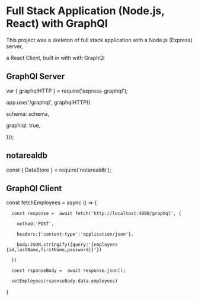# Full Stack Application (Node.js, React) with GraphQl

This project was a skeleton of full stack application with a Node.js (Express) server,

a React Client, built in with with GraphQl 

## GraphQl Server 

var { graphqlHTTP } = require('express-graphql');

app.use('/graphql', graphqlHTTP({

   schema: schema,

   graphiql: true,

 }));

## notarealdb

const { DataStore } = require('notarealdb'); 

## GraphQl Client 

const fetchEmployees = async () => {

      const response =  await fetch('http://localhost:4000/graphql', {

        method:'POST',

        headers:{'content-type':'application/json'},

        body:JSON.stringify({query:'{employees {id,lastName,firstName,password}}'})

      })

      const rsponseBody =  await response.json();

      setEmployees(rsponseBody.data.employees)
      
}



